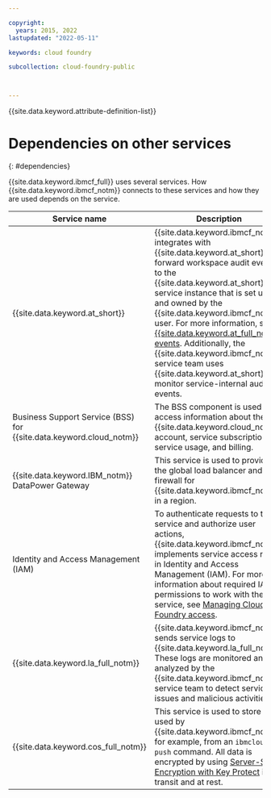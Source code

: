 ```yaml
---

copyright:
  years: 2015, 2022
lastupdated: "2022-05-11"

keywords: cloud foundry

subcollection: cloud-foundry-public



---
```



{{site.data.keyword.attribute-definition-list}}


# Dependencies on other services
{: #dependencies}

{{site.data.keyword.ibmcf_full}} uses several services.  How {{site.data.keyword.ibmcf_notm}} connects to these services and how they are used depends on the service. 

|Service name|Description|
|---------|--------------------|
|{{site.data.keyword.at_short}}|{{site.data.keyword.ibmcf_notm}} integrates with {{site.data.keyword.at_short}} to forward workspace audit events to the {{site.data.keyword.at_short}} service instance that is set up and owned by the {{site.data.keyword.ibmcf_notm}} user. For more information, see [{{site.data.keyword.at_full_notm}} events](/docs/cloud-foundry-public?topic=cloud-foundry-public-at-events). Additionally, the {{site.data.keyword.ibmcf_notm}} service team uses {{site.data.keyword.at_short}} to monitor service-internal audit events.|
|Business Support Service (BSS) for {{site.data.keyword.cloud_notm}}| The BSS component is used to access information about the {{site.data.keyword.cloud_notm}} account, service subscription, service usage, and billing.|
|{{site.data.keyword.IBM_notm}} DataPower Gateway|This service is used to provide the global load balancer and firewall for {{site.data.keyword.ibmcf_notm}} in a region.|
|Identity and Access Management (IAM)| To authenticate requests to the service and authorize user actions, {{site.data.keyword.ibmcf_notm}} implements service access roles in Identity and Access Management (IAM). For more information about required IAM permissions to work with the service, see [Managing Cloud Foundry access](/docs/cloud-foundry-public?topic=account-mngcf).|
|{{site.data.keyword.la_full_notm}}|{{site.data.keyword.ibmcf_notm}} sends service logs to {{site.data.keyword.la_full_notm}}. These logs are monitored and analyzed by the {{site.data.keyword.ibmcf_notm}} service team to detect service issues and malicious activities.|
|{{site.data.keyword.cos_full_notm}}|This service is used to store data used by {{site.data.keyword.ibmcf_notm}}; for example, from an `ibmcloud cf push` command. All data is encrypted by using [Server-Side Encryption with Key Protect](/docs/cloud-object-storage?topic=cloud-object-storage-encryption) in transit and at rest.|

